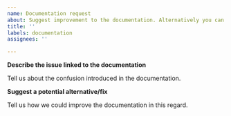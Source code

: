 ```yaml
---
name: Documentation request
about: Suggest improvement to the documentation. Alternatively you can just open a pull request with the suggested change.
title: ''
labels: documentation
assignees: ''

---
```


**Describe the issue linked to the documentation**

Tell us about the confusion introduced in the documentation.

**Suggest a potential alternative/fix**

Tell us how we could improve the documentation in this regard.
